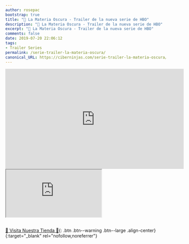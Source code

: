 ```yaml
---
author: rosepac
bootstrap: true
title: "🎥 La Materia Oscura - Trailer de la nueva serie de HBO"
description: "🎥 La Materia Oscura - Trailer de la nueva serie de HBO"
excerpt: "🎥 La Materia Oscura - Trailer de la nueva serie de HBO"
comments: false
date: 2019-07-20 22:06:12
tags:
- Trailer Series
permalink: /serie-trailer-la-materia-oscura/
canonical_URL: https://ciberninjas.com/serie-trailer-la-materia-oscura/
---
```


<iframe width="560" height="315" src="https://www.youtube.com/embed/1yuIE1OYnVI" frameborder="0" allow="accelerometer; autoplay; encrypted-media; gyroscope; picture-in-picture" allowfullscreen></iframe>

<div class="embed-responsive embed-responsive-16by9">
  <iframe class="embed-responsive-item" src="https://www.youtube-nocookie.com/embed/8u51ZY2a3Sc?rel=0" allowfullscreen></iframe>
</div><br/>

[🎁 Visita Nuestra Tienda 🎁](https://www.amazon.es/shop/cibercursos){: .btn .btn--warning .btn--large .align-center}{:target="_blank" rel="nofollow,noreferrer"}